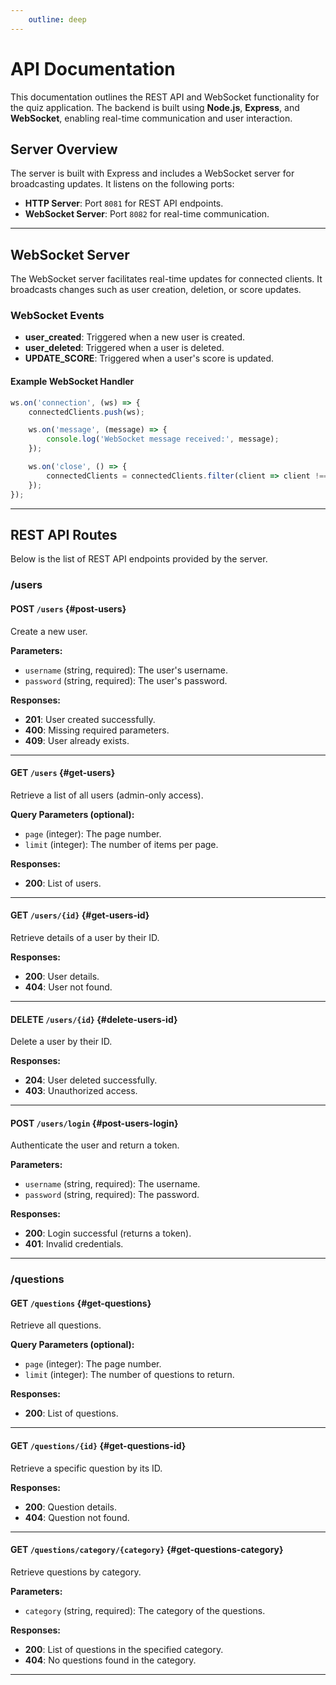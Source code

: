 ```yaml
---
    outline: deep
---
```


# API Documentation

This documentation outlines the REST API and WebSocket functionality for the quiz application. The backend is built using **Node.js**, **Express**, and **WebSocket**, enabling real-time communication and user interaction.

## Server Overview

The server is built with Express and includes a WebSocket server for broadcasting updates. It listens on the following ports:

- **HTTP Server**: Port `8081` for REST API endpoints.
- **WebSocket Server**: Port `8082` for real-time communication.

---

## WebSocket Server

The WebSocket server facilitates real-time updates for connected clients. It broadcasts changes such as user creation, deletion, or score updates.

### WebSocket Events

- **user_created**: Triggered when a new user is created.
- **user_deleted**: Triggered when a user is deleted.
- **UPDATE_SCORE**: Triggered when a user's score is updated.

#### Example WebSocket Handler
```javascript
ws.on('connection', (ws) => {
    connectedClients.push(ws);

    ws.on('message', (message) => {
        console.log('WebSocket message received:', message);
    });

    ws.on('close', () => {
        connectedClients = connectedClients.filter(client => client !== ws);
    });
});
```

---

## REST API Routes

Below is the list of REST API endpoints provided by the server.

### **/users**

#### POST `/users` {#post-users}
Create a new user.

**Parameters:**
- `username` (string, required): The user's username.
- `password` (string, required): The user's password.

**Responses:**
- **201**: User created successfully.
- **400**: Missing required parameters.
- **409**: User already exists.

---

#### GET `/users` {#get-users}
Retrieve a list of all users (admin-only access).

**Query Parameters (optional):**
- `page` (integer): The page number.
- `limit` (integer): The number of items per page.

**Responses:**
- **200**: List of users.

---

#### GET `/users/{id}` {#get-users-id}
Retrieve details of a user by their ID.

**Responses:**
- **200**: User details.
- **404**: User not found.

---

#### DELETE `/users/{id}` {#delete-users-id}
Delete a user by their ID.

**Responses:**
- **204**: User deleted successfully.
- **403**: Unauthorized access.

---

#### POST `/users/login` {#post-users-login}
Authenticate the user and return a token.

**Parameters:**
- `username` (string, required): The username.
- `password` (string, required): The password.

**Responses:**
- **200**: Login successful (returns a token).
- **401**: Invalid credentials.

---

### **/questions**

#### GET `/questions` {#get-questions}
Retrieve all questions.

**Query Parameters (optional):**
- `page` (integer): The page number.
- `limit` (integer): The number of questions to return.

**Responses:**
- **200**: List of questions.

---

#### GET `/questions/{id}` {#get-questions-id}
Retrieve a specific question by its ID.

**Responses:**
- **200**: Question details.
- **404**: Question not found.

---

#### GET `/questions/category/{category}` {#get-questions-category}
Retrieve questions by category.

**Parameters:**
- `category` (string, required): The category of the questions.

**Responses:**
- **200**: List of questions in the specified category.
- **404**: No questions found in the category.

---










